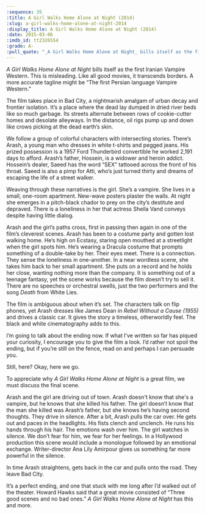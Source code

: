 ```yaml
---
:sequence: 35
:title: A Girl Walks Home Alone at Night (2014)
:slug: a-girl-walks-home-alone-at-night-2014
:display_title: A Girl Walks Home Alone at Night (2014)
:date: 2015-03-06
:imdb_id: tt2326554
:grade: A-
:pull_quote: "_A Girl Walks Home Alone at Night_ bills itself as the first Iranian Vampire Western. This is misleading. Like all good movies, it transcends borders. A more accurate tagline might be “The first Persian language Vampire Western.”"
---
```

_A Girl Walks Home Alone at Night_ bills itself as the first Iranian Vampire Western. This is misleading. Like all good movies, it transcends borders. A more accurate tagline might be “The first Persian language Vampire Western.” 

The film takes place in Bad City, a nightmarish amalgam of urban decay and frontier isolation. It’s a place where the dead lay dumped in dried river beds like so much garbage. Its streets alternate between rows of cookie-cutter homes and desolate alleyways. In the distance, oil rigs pump up and down like crows picking at the dead earth’s skin.

We follow a group of colorful characters with intersecting stories. There’s Arash, a young man who dresses in white t-shirts and pegged jeans. His prized possession is a 1957 Ford Thunderbird convertible he worked 2,191 days to afford. Arash’s father, Hossein, is a widower and heroin addict. Hossein’s dealer, Saeed has the word “SEX” tattooed across the front of his throat. Saeed is also a pimp for Atti, who’s just turned thirty and dreams of escaping the life of a street walker.

Weaving through these narratives is the girl. She’s a vampire. She lives in a small, one-room apartment. New-wave posters plaster the walls. At night she emerges in a pitch-black chador to prey on the city’s destitute and depraved. There is a loneliness in her that actress Sheila Vand conveys despite having little dialog. 
 
Arash and the girl’s paths cross, first in passing then again in one of the film’s cleverest scenes. Arash has been to a costume party and gotten lost walking home. He’s high on Ecstasy, staring open mouthed at a streetlight when the girl spots him. He’s wearing a Dracula costume that prompts something of a double-take by her. Their eyes meet. There is a connection. They sense the loneliness in one-another. In a near wordless scene, she takes him back to her small apartment. She puts on a record and he holds her close, wanting nothing more than the company. It is something out of a teenage fantasy, yet the scene works because the film doesn’t try to sell it. There are no speeches or orchestral swells, just the two performers and the song _Death_ from White Lies.

The film is ambiguous about when it’s set. The characters talk on flip phones, yet Arash dresses like James Dean in _Rebel Without a Cause (1955)_ and drives a classic car. It gives the story a timeless, otherworldly feel. The black and white cinematography adds to this.

I’m going to talk about the ending now. If what I’ve written so far has piqued your curiosity, I encourage you to give the film a look. I’d rather not spoil the ending, but if you’re still on the fence, read on and perhaps I can persuade you. 

Still, here? Okay, here we go.

To appreciate why _A Girl Walks Home Alone at Night_ is a great film, we must discuss the final scene. 

Arash and the girl are driving out of town. Arash doesn't know that she's a vampire, but he knows that she killed his father. The girl doesn’t know that the man she killed was Arash’s father, but she knows he’s having second thoughts. They drive in silence. After a bit, Arash pulls the car over. He gets out and paces in the headlights. His fists clench and unclench. He runs his hands through his hair. The emotions wash over him. The girl watches in silence. We don’t fear for him, we fear for her feelings. In a Hollywood production this scene would include a monologue followed by an emotional exchange. Writer-director Ana Lily Amirpour gives us something far more powerful in the silence. 

In time Arash straightens, gets back in the car and pulls onto the road. They leave Bad City.

It’s a perfect ending, and one that stuck with me long after I’d walked out of the theater. Howard Hawks said that a great movie consisted of “Three good scenes and no bad ones.” _A Girl Walks Home Alone at Night_ has this and more.